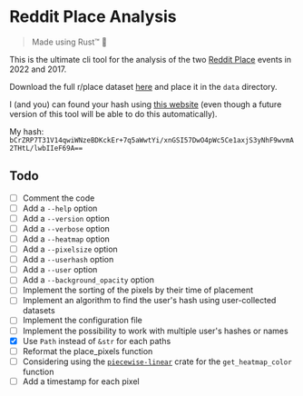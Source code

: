 # Reddit Place Analysis

> Made using Rust™ 🚀

This is the ultimate cli tool for the analysis of the two
[Reddit Place](https://www.reddit.com/r/place/) events in 2022 and 2017.

Download the full r/place dataset
[here](https://placedata.reddit.com/data/canvas-history/2022_place_canvas_history.csv.gzip)
and place it in the `data` directory.

I (and you) can found your hash using [this website](http://kisielo85.cba.pl)
(even though a future version of this tool will be able to do this
automatically).

My hash:
`bCrZRP7T31V14qwiWNzeBDKckEr+7q5aWwtYi/xnGSI57DwO4pWc5Ce1axjS3yNhF9wvmA2THtL/lwbIIeF69A==`

## Todo

* [ ] Comment the code
* [ ] Add a `--help` option
* [ ] Add a `--version` option
* [ ] Add a `--verbose` option
* [ ] Add a `--heatmap` option
* [ ] Add a `--pixelsize` option
* [ ] Add a `--userhash` option
* [ ] Add a `--user` option
* [ ] Add a `--background_opacity` option
* [ ] Implement the sorting of the pixels by their time of placement
* [ ] Implement an algorithm to find the user's hash using user-collected
      datasets
* [ ] Implement the configuration file
* [ ] Implement the possibility to work with multiple user's hashes or names
* [x] Use `Path` instead of `&str` for each paths
* [ ] Reformat the place_pixels function
* [ ] Considering using the
      [`piecewise-linear`](https://crates.io/crates/piecewise-linear) crate for
      the `get_heatmap_color` function
* [ ] Add a timestamp for each pixel
